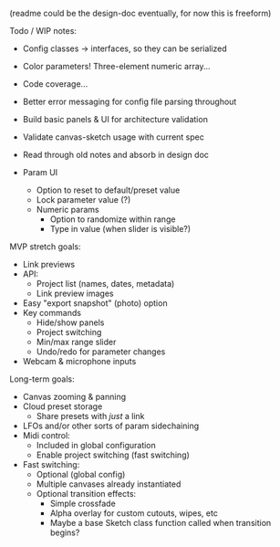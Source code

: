 (readme could be the design-doc eventually, for now this is freeform)

Todo / WIP notes:

-   Config classes -> interfaces, so they can be serialized
-   Color parameters! Three-element numeric array...
-   Code coverage...
-   Better error messaging for config file parsing throughout

-   Build basic panels & UI for architecture validation
-   Validate canvas-sketch usage with current spec
-   Read through old notes and absorb in design doc

-   Param UI
    -   Option to reset to default/preset value
    -   Lock parameter value (?)
    -   Numeric params
        -   Option to randomize within range
        -   Type in value (when slider is visible?)

MVP stretch goals:

-   Link previews
-   API:
    -   Project list (names, dates, metadata)
    -   Link preview images
-   Easy "export snapshot" (photo) option
-   Key commands
    -   Hide/show panels
    -   Project switching
    -   Min/max range slider
    -   Undo/redo for parameter changes
-   Webcam & microphone inputs

Long-term goals:

-   Canvas zooming & panning
-   Cloud preset storage
    -   Share presets with _just_ a link
-   LFOs and/or other sorts of param sidechaining
-   Midi control:
    -   Included in global configuration
    -   Enable project switching (fast switching)
-   Fast switching:
    -   Optional (global config)
    -   Multiple canvases already instantiated
    -   Optional transition effects:
        -   Simple crossfade
        -   Alpha overlay for custom cutouts, wipes, etc
        -   Maybe a base Sketch class function called when transition begins?
